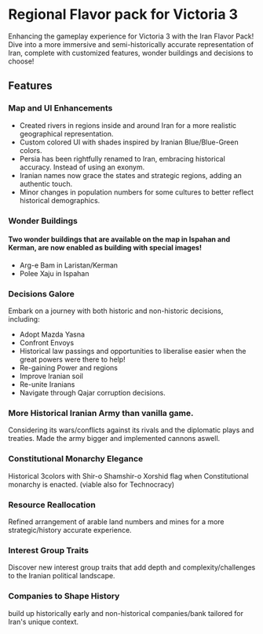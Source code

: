 <h1>Regional Flavor pack for Victoria 3</h1>


<p>Enhancing the gameplay experience for Victoria 3 with the Iran Flavor Pack! Dive into a more immersive and semi-historically accurate representation of Iran, complete with customized features, wonder buildings and decisions to choose!</p>

<h2>Features</h2>

<h3>Map and UI Enhancements</h3>
<ul>
    <li>Created rivers in regions inside and around Iran for a more realistic geographical representation.</li>
    <li>Custom colored UI with shades inspired by Iranian Blue/Blue-Green colors.</li>
    <li>Persia has been rightfully renamed to Iran, embracing historical accuracy. Instead of using an exonym.</li>
    <li>Iranian names now grace the states and strategic regions, adding an authentic touch.</li>
    <li>Minor changes in population numbers for some cultures to better reflect historical demographics.</li>
</ul>

<h3>Wonder Buildings</h3>
<h4>Two wonder buildings that are available on the map in Ispahan and Kerman, are now enabled as building with special images!</h4>
<ul>
<li>Arg-e Bam in Laristan/Kerman</li>
<li>Polee Xaju in Ispahan</li>
</ul>

<h3>Decisions Galore</h3>
<p>Embark on a journey with both historic and non-historic decisions, including:</p>
<ul>
<li>Adopt Mazda Yasna</li>
<li>Confront Envoys</li>
<li>Historical law passings and opportunities to liberalise easier when the great powers were there to help!</li>
<li>Re-gaining Power and regions</li>
<li>Improve Iranian soil</li>
<li>Re-unite Iranians</li>
<li>Navigate through Qajar corruption decisions.</li>
</ul>

<h3>More Historical Iranian Army than vanilla game.</h3>
<p>Considering its wars/conflicts against its rivals and the diplomatic plays and treaties. Made the army bigger and implemented cannons aswell.</p>

<h3>Constitutional Monarchy Elegance</h3>
<p>Historical 3colors with Shir-o Shamshir-o Xorshid flag when Constitutional monarchy is enacted. (viable also for Technocracy)</p>

<h3>Resource Reallocation</h3>
<p>Refined arrangement of arable land numbers and mines for a more strategic/history accurate experience.</p>

<h3>Interest Group Traits</h3>
<p>Discover new interest group traits that add depth and complexity/challenges to the Iranian political landscape.</p>

<h3>Companies to Shape History</h3>
<p>build up historically early and non-historical companies/bank tailored for Iran's unique context.</p>
